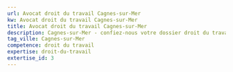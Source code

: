 ```yaml
---
url: Avocat droit du travail Cagnes-sur-Mer
kw: Avocat droit du travail Cagnes-sur-Mer
title: Avocat droit du travail Cagnes-sur-Mer
description: Cagnes-sur-Mer - confiez-nous votre dossier droit du travail
tag_ville: Cagnes-sur-Mer
competence: droit du travail
expertise: droit-du-travail
extertise_id: 3
---
```

